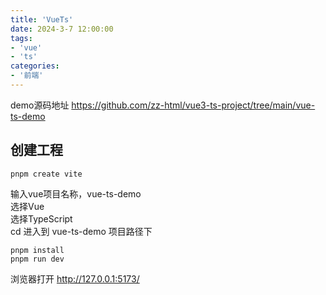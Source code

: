```yaml
---
title: 'VueTs'
date: 2024-3-7 12:00:00
tags:
- 'vue'
- 'ts'
categories:
- '前端'
---
```


demo源码地址 https://github.com/zz-html/vue3-ts-project/tree/main/vue-ts-demo
## 创建工程
```
pnpm create vite
```

输入vue项目名称，vue-ts-demo  
选择Vue  
选择TypeScript  
cd 进入到 vue-ts-demo 项目路径下
```
pnpm install
pnpm run dev
```

浏览器打开 http://127.0.0.1:5173/  
